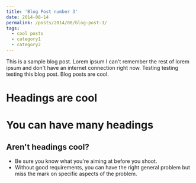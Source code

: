 ```yaml
---
title: 'Blog Post number 3'
date: 2014-08-14
permalink: /posts/2014/08/blog-post-3/
tags:
  - cool posts
  - category1
  - category2
---
```


This is a sample blog post. Lorem ipsum I can't remember the rest of lorem ipsum and don't have an internet connection right now. Testing testing testing this blog post. Blog posts are cool. 

Headings are cool
======

You can have many headings
======

Aren't headings cool?
------

[](https://github.com/academicpages/academicpages.github.io/blob/master/images/00020101-1.png)

- Be sure you know what you're aiming at before you shoot.
- Without good requirements, you can have the right general problem but miss the mark on specific aspects of the problem.

